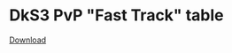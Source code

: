 # DkS3 PvP "Fast Track" table

<a class="github-button" href="https://github.com/toxekcat/DkS3-PvP-Fast-track-table/archive/master.zip" data-size="large" aria-label="Download toxekcat/DkS3-PvP-Fast-track-table on GitHub">Download</a>

